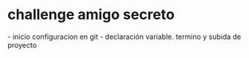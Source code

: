 <h1>challenge amigo secreto</h1>
- inicio configuracion en git
- declaración variable.
termino y subida de proyecto
